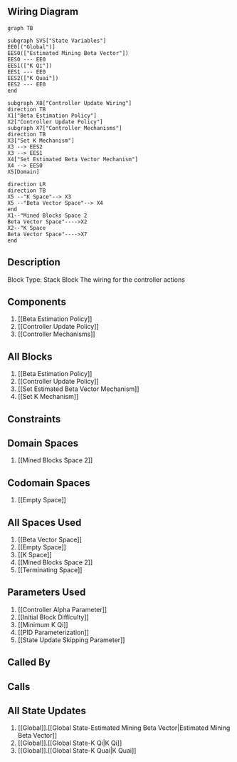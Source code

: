 ## Wiring Diagram

```mermaid
graph TB

subgraph SVS["State Variables"]
EE0[("Global")]
EES0(["Estimated Mining Beta Vector"])
EES0 --- EE0
EES1(["K Qi"])
EES1 --- EE0
EES2(["K Quai"])
EES2 --- EE0
end

subgraph X8["Controller Update Wiring"]
direction TB
X1["Beta Estimation Policy"]
X2["Controller Update Policy"]
subgraph X7["Controller Mechanisms"]
direction TB
X3["Set K Mechanism"]
X3 --> EES2
X3 --> EES1
X4["Set Estimated Beta Vector Mechanism"]
X4 --> EES0
X5[Domain]

direction LR
direction TB
X5 --"K Space"--> X3
X5 --"Beta Vector Space"--> X4
end
X1--"Mined Blocks Space 2
Beta Vector Space"---->X2
X2--"K Space
Beta Vector Space"---->X7
end
```

## Description

Block Type: Stack Block
The wiring for the controller actions
## Components
1. [[Beta Estimation Policy]]
2. [[Controller Update Policy]]
3. [[Controller Mechanisms]]

## All Blocks
1. [[Beta Estimation Policy]]
2. [[Controller Update Policy]]
3. [[Set Estimated Beta Vector Mechanism]]
4. [[Set K Mechanism]]

## Constraints

## Domain Spaces
1. [[Mined Blocks Space 2]]

## Codomain Spaces
1. [[Empty Space]]

## All Spaces Used
1. [[Beta Vector Space]]
2. [[Empty Space]]
3. [[K Space]]
4. [[Mined Blocks Space 2]]
5. [[Terminating Space]]

## Parameters Used
1. [[Controller Alpha Parameter]]
2. [[Initial Block Difficulty]]
3. [[Minimum K Qi]]
4. [[PID Parameterization]]
5. [[State Update Skipping Parameter]]

## Called By

## Calls

## All State Updates
1. [[Global]].[[Global State-Estimated Mining Beta Vector|Estimated Mining Beta Vector]]
2. [[Global]].[[Global State-K Qi|K Qi]]
3. [[Global]].[[Global State-K Quai|K Quai]]

